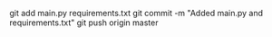 git add main.py requirements.txt
git commit -m "Added main.py and requirements.txt"
git push origin master
